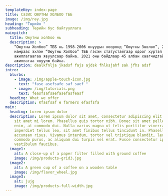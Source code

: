 ```yaml
---
templateKey: index-page
title: СЭЗИС ОЮУТНЫ ХОЛБОО ТББ
image: /img/гөу.jpg
heading: "Төрийн "
subheading: Төрийн бус байгууллага
mainpitch:
  title: Оюутны холбоо нь
  description: >
    “Оюутны Холбоо” ТББ нь 1998-2006 онуудын хооронд “Оюутны Зөвлөл”, 2006 оны
    намраас эхлэн “Оюутны Холбоо” ТББ гэсэн статустайгаар одоог хүртэл үйл
    ажиллагаагаа явуулсаар байна. 2021 оны байдлаар 45 албан хаагчидтайгаар үйл
    ажиллагаа явуулж байна.
description: dealkfnlja jkadsf fajs ajdsk fhlksjahf sak jfhs adsf
intro:
  blurbs:
    - image: /img/apple-touch-icon.jpg
      text: "fase asefsafe saf saef "
    - image: /img/tutorials.png
      text: feasfsafsaefasefasfeasf
  heading: What we offer
  description: Kfasfsaf e farmers efasfsfa
main:
  heading: Lorem ipsum dolor
  description: Lorem ipsum dolor sit amet, consectetur adipiscing elit. Vivamus
    sit amet mi lorem. Phasellus quis tortor nibh. Donec sit amet pellentesque
    enim, at commodo dui. Nulla varius magna ut felis porttitor viverra. Aliquam
    imperdiet tellus leo, sit amet finibus tellus tincidunt in. Phasellus sed
    accumsan risus. Vivamus interdum, tortor vel tristique blandit, leo diam
    commodo purus, ac aliquam dui turpis vel erat. Fusce consectetur ipsum vitae
    vestibulum faucibus.
  image1:
    alt: A close-up of a paper filter filled with ground coffee
    image: /img/products-grid3.jpg
  image2:
    alt: A green cup of a coffee on a wooden table
    image: /img/flavor_wheel.jpg
  image3:
    alt: jujg
    image: /img/products-full-width.jpg
---
```

